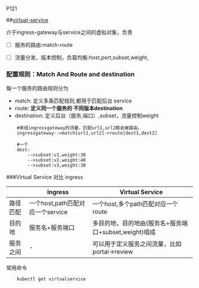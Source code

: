 P121

##[virtual-service](https://istio.io/latest/docs/reference/config/networking/virtual-service/)

介于ingress-gateway与service之间的虚拟对象，负责
- [ ] 服务的路由:match-route
- [ ] 流量分发，版本控制，负载均衡:host,port,subset,weight,


### 配置规则：Match And Route and destination

每一个服务的路由规则分为
* match: 定义多条匹配规则,都用于匹配后台 service
* route: **定义同一个服务的 不同版本destination**
* destination: 定义后台（服务,端口）,subset，流量控制weight


```
    #来组ingressgateway的流量，匹配url1,url2都会被路由。
    ingressgateway-->match[url1,url2]->route[dest1,dest2]

    #一个
    dest: 
        -->subset:v1,weight:30
        -->subset:v2,weight:40
        -->subset:v3,weight:30
```

###Virtual Service 对比 ingress

|   | Ingress | Virtual Service |
| - | - | - |
| 路径匹配 | 一个host,path匹配对应一个service  |一个host,多个path匹配对应一个route
|目的地|服务名+服务端口|多目的地，目的地由(服务名+服务端口+subset,weight)组成
|服务之间|-|可以用于定义服务之间流量，比如portal->review


常用命令
```
    kubectl get virtualservice
    
```